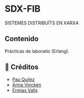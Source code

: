 # SDX-FIB
SISTEMES DISTRIBUÏTS EN XARXA

## Contenido
Prácticas de laboratio (Erlang).

## 👥 Créditos 

- [Pau Quílez](https://github.com/pau-quilez)
- [Anna Vincken](https://github.com/avincken)
- [Ermias Valls](https://github.com/ermias-vm)